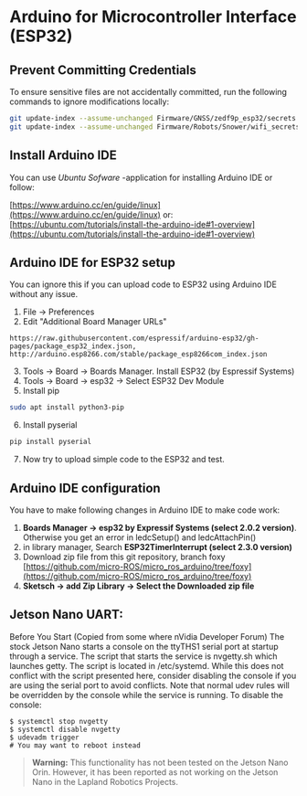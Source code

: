 # Arduino for Microcontroller Interface (ESP32)

## Prevent Committing Credentials

To ensure sensitive files are not accidentally committed, run the following commands to ignore modifications locally:
```bash
git update-index --assume-unchanged Firmware/GNSS/zedf9p_esp32/secrets.h
git update-index --assume-unchanged Firmware/Robots/Snower/wifi_secrets.h
```

## Install Arduino IDE
You can use _Ubuntu Sofware_ -application for installing Arduino IDE
or follow:

[https://www.arduino.cc/en/guide/linux](https://www.arduino.cc/en/guide/linux)
or:
[https://ubuntu.com/tutorials/install-the-arduino-ide#1-overview](https://ubuntu.com/tutorials/install-the-arduino-ide#1-overview)

## Arduino IDE for ESP32 setup
You can ignore this if you can upload code to ESP32 using Arduino IDE without any issue. 
1. File -> Preferences
2. Edit "Additional Board Manager URLs"
```
https://raw.githubusercontent.com/espressif/arduino-esp32/gh-pages/package_esp32_index.json, http://arduino.esp8266.com/stable/package_esp8266com_index.json
```
3. Tools -> Board -> Boards Manager. Install ESP32 (by Espressif Systems)
4. Tools -> Board -> esp32 -> Select ESP32 Dev Module
5. Install pip
``` bash
sudo apt install python3-pip
```
6. Install pyserial
``` bash
pip install pyserial
```
7. Now try to upload simple code to the ESP32 and test.

## Arduino IDE configuration 
You have to make following changes in Arduino IDE to make code work:
1. **Boards Manager -> esp32 by Expressif Systems (select 2.0.2 version)**. Otherwise you get an error in ledcSetup() and ledcAttachPin()
2. in library manager, Search **ESP32TimerInterrupt (select 2.3.0 version)**
3. Download zip file from this git repository, branch foxy [https://github.com/micro-ROS/micro_ros_arduino/tree/foxy](https://github.com/micro-ROS/micro_ros_arduino/tree/foxy)
4. **Sketsch -> add Zip Library -> Select the Downloaded zip file**



## Jetson Nano UART:
Before You Start
(Copied from some where nVidia Developer Forum) The stock Jetson Nano starts a console on the ttyTHS1 serial port at startup through a service. The script that starts the service is nvgetty.sh which launches getty. The script is located in /etc/systemd. While this does not conflict with the script presented here, consider disabling the console if you are using the serial port to avoid conflicts. Note that normal udev rules will be overridden by the console while the service is running. To disable the console:
```
$ systemctl stop nvgetty
$ systemctl disable nvgetty
$ udevadm trigger
# You may want to reboot instead
```
> **Warning:**
> This functionality has not been tested on the Jetson Nano Orin. However, it has been reported as not working on the Jetson Nano in the Lapland Robotics Projects.